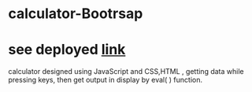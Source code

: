 # calculator-Bootrsap

# see deployed [link](https://optimistic-bardeen-4b9a9f.netlify.app/)

calculator designed using JavaScript and CSS,HTML , getting data while pressing keys, then get output in display by eval( ) function.
